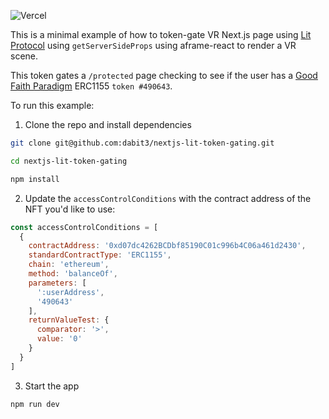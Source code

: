 ![Vercel](https://therealsujitk-vercel-badge.vercel.app/?app=https://nextjs-lit-token-gating.vercel.app/)

This is a minimal example of how to token-gate VR Next.js page using [Lit Protocol](https://developer.litprotocol.com/) using `getServerSideProps` using aframe-react to render a VR scene.


This token gates a `/protected` page checking to see if the user has a [Good Faith Paradigm](https://etherscan.io/address/0xd07dc4262BCDbf85190C01c996b4C06a461d2430) ERC1155 `token #490643`.

To run this example:

1. Clone the repo and install dependencies

```sh
git clone git@github.com:dabit3/nextjs-lit-token-gating.git

cd nextjs-lit-token-gating

npm install
```

2. Update the `accessControlConditions` with the contract address of the NFT you'd like to use:

```javascript
const accessControlConditions = [
  {
    contractAddress: '0xd07dc4262BCDbf85190C01c996b4C06a461d2430',
    standardContractType: 'ERC1155',
    chain: 'ethereum',
    method: 'balanceOf',
    parameters: [
      ':userAddress',
      '490643'
    ],
    returnValueTest: {
      comparator: '>',
      value: '0'
    }
  }
]
```

3. Start the app

```sh
npm run dev
```